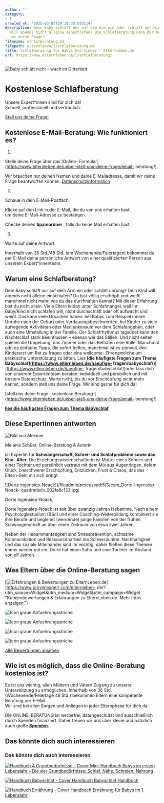 ```yaml
---
author: ''
category:
- l
crawled_at: '2025-03-05T20:19:33.025114'
description: Dein Baby schläft nur auf dem Arm ein oder schläft unruhig? Dein Kind
  will abends nicht alleine einschlafen? Die Schlafberatung kann dir helfen, stell
  uns deine Frage!
filename: schlafberatung.md
filepath: elternleben/l/schlafberatung.md
title: Schlafberatung für Babys und Kinder - ElternLeben.de
url: https://www.elternleben.de/l/schlafberatung/
---
```


![Baby schläft nicht - wach im
Gitterbett](/fileadmin/_processed_/9/5/csm_Baby_wach_im_Gitterbett_Mutter_mu__de_Schla__ft_iStock-613657530_4f4daa0ff4.jpg)

#  Kostenlose Schlafberatung

Unsere Expert*innen sind für dich da!  
Schnell, professionell und vertraulich.

[ Stell uns deine Frage! ](/ueber-stell-uns-deine-frage/email-beratung/)

##  Kostenlose E-Mail-Beratung: Wie funktioniert es?

1.

Stelle deine Frage über das [Online-
Formular](https://www.elternleben.de/ueber-stell-uns-deine-frage/email-
beratung/).

Wir brauchen nur deinen Namen und deine E-Mailadresse, damit wir deine Frage
beantworten können.
[Datenschutzinformation](https://www.elternleben.de/datenschutzerklaerung/)

2.

Schaue in dein E-Mail-Postfach.

Klicke auf den Link in der E-Mail, die du von uns erhalten hast,  
um deine E-Mail-Adresse zu bestätigen.

Checke deinen **Spamordner** , falls du keine Mail erhalten hast.

3.

Warte auf deine Antwort.

Innerhalb von 36 Std./48 Std. (am Wochenende/Feiertagen) bekommst du per
E-Mail deine persönliche Antwort von einer qualifizierten Person aus unserem
Expert*innenteam.

##  Warum eine Schlafberatung?



Dein Baby schläft nur auf dem Arm ein oder schläft unruhig? Dein Kind will
abends nicht alleine einschlafen? Du bist völlig erschöpft und weißt manchmal
nicht mehr, wie du das durchhalten kannst? Mit dieser Erfahrung bist du nicht
allein. Viele Eltern leiden unter Schlafmangel, weil ihr Baby/Kind nicht
schlafen will, nicht durchschläft oder oft aufwacht und weint. Das kann viele
Ursachen haben: bei Babys zum Beispiel innere Unruhe nach der Geburt oder
Verdauungsbeschwerden, bei Kinder zu viele aufregende Aktivitäten oder
Medienkonsum vor dem Schlafengehen, oder auch eine Umstellung in der Familie.
Der Schlafrhythmus tagsüber kann den Nachtschlaf stark beeinflussen – ebenso
wie das Stillen. Und nicht selten spielen die Umgebung, das Zimmer oder das
Bettchen eine Rolle. Manchmal gibt es einfache Tipps, die sofort helfen,
manchmal ist es sinnvoll, den Kinderarzt um Rat zu fragen oder eine wellcome-
Ehrenamtliche um praktische Unterstützung zu bitten. Lies **[die häufigste
Fragen zum Thema Babyschlaf](https://www.elternleben.de/haeufige-
fragen/babyschlaf/)**[ ](https://www.elternleben.de/haeufige-
fragen/babyschlaf/)oder lass dich von unserem Expertenteam beraten:
individuell und persönlich und mit bestem Datenschutz. Warte nicht, bis du vor
Erschöpfung nicht mehr kannst, sondern stell uns deine Frage. Wir sind gerne
für dich da!

[stell uns deine Frage -kostenlose
Beratung-](https://www.elternleben.de/ueber-stell-uns-deine-frage/email-
beratung/)

**[lies die häufigsten Fragen zum Thema
Babyschlaf](https://www.elternleben.de/haeufige-fragen/babyschlaf/)**

##  Diese Expertinnen antworten

![Bild von
Melanie](/fileadmin/_processed_/0/e/csm_Melanie_Schu__er_klein_ab7d67e69e.jpg)

Melanie Schüer, Online-Beratung & Autorin

ist Expertin für **Schwangerschaft, Schrei- und Schlafprobleme sowie das Kita-
Alter**. Die Erziehungswissenschaftlerin ist Mutter eines Sohnes und einer
Tochter und persönlich vertraut mit dem Mix aus Augenringen, tiefem Glück,
bleischwerer Erschöpfung, Entzücken, Frust & Chaos, das das Eltern-Sein mit
sich bringt.

![Dorte Ingensiep-Noack](/fileadmin/_processed_/5/3/csm_Dorte-Ingensiep-Noack-
quadratisch_002fa8c133.jpg)

Dorte Ingensiep-Noack,

Dorte Ingensiep-Noack ist seit über zwanzig Jahren Hebamme. Nach einem
Psychologiestudium (BSc) und einer Coaching-Weiterbildung kombiniert sie ihre
Berufe und begleitet (werdende) junge Familien von der frühen Schwangerschaft
an über einen Zeitraum von etwa zwei Jahren.

Neben der Hebammentätigkeit sind Stressprävention, achtsame Kommunikation und
Ressourcenarbeit die Schwerpunkte. Nachhaltigkeit und das soziale Miteinander
sind ihr wichtig, daher fließen diese Themen immer wieder mit ein. Dorte hat
einen Sohn und eine Tochter im Abstand von elf Jahren.

## Was Eltern über die Online-Beratung sagen

[![Erfahrungen & Bewertungen zu
ElternLeben.de](https://images.provenexpert.com/c3/cf/3939b565bac2b7fa43661fc112ec/widget_landscape_300_de_0.png)](https://www.provenexpert.com/elternleben-
de/?utm_source=Widget&utm_medium=Widget&utm_campaign=Widget "Kundenbewertungen
& Erfahrungen zu ElternLeben.de. Mehr Infos anzeigen.")

![Icon graue
Anfuehrungsstriche](/fileadmin/Assets/Icons/anfuehrungsstriche_grau.svg)

![Icon graue
Anfuehrungsstriche](/fileadmin/Assets/Icons/anfuehrungsstriche_grau.svg)

![Icon graue
Anfuehrungsstriche](/fileadmin/Assets/Icons/anfuehrungsstriche_grau.svg)

![Icon graue
Anfuehrungsstriche](/fileadmin/Assets/Icons/anfuehrungsstriche_grau.svg)

[Alle Bewertungen ansehen](https://www.provenexpert.com/elternleben-de/)

##  Wie ist es möglich, dass die Online-Beratung kostenlos ist?

Es ist uns wichtig, allen Müttern und Vätern Zugang zu unserer Unterstützung
zu ermöglichen. Innerhalb von 36 Std. (Wochenende/Feiertage 48 Std.) bekommen
Eltern eine kompetente Beratung per E-Mail.  
Wir sind bei allen Sorgen und Anliegen in jeder Elternphase für dich da.

Die ONLINE-BERATUNG ist werbefrei, datengeschützt und ausschließlich durch
Spenden finanziert. Daher freuen wir uns über kleine und natürlich auch große
**[Spenden](https://www.elternleben.de/spenden/)**.

##  Das könnte dich auch interessieren

### Das könnte dich auch interessieren

[ ![Handbuch 4 Grundbedürfnisse -
Cover](/fileadmin/_processed_/6/6/csm_Handbuch_Grundbeduerfnisse_teaser_eb914d5136.png)
Mini-Handbuch Babys im ersten Lebensjahr – Die vier Grundbedürfnisse: Schlaf,
Nähe, Schreien, Nahrung ](/shop/babys-im-ersten-lebensjahr/)

[ ![Handbuch Babyschlaf -
Cover](/fileadmin/_processed_/4/1/csm_Handbuch_Babyschalf_teaser_55259d2bf7.png)
Handbuch Babyschlaf Handbuch ](/shop/babyschlaf-handbook-e/)

[ ![Handbuch Ernährung -
Cover](/fileadmin/_processed_/2/2/csm_Handbuch_Ernaehrung_teaser_909bd25597.png)
Handbuch Ernährung für Babys im 1. Lebensjahr ](/shop/ernaehrung-fuer-babys/)

